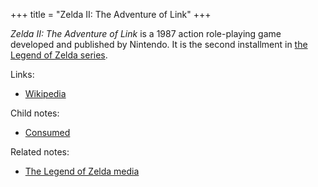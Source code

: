 +++
title = "Zelda II: The Adventure of Link"
+++

*Zelda II: The Adventure of Link* is a 1987 action role-playing game developed and published by Nintendo. It is the second installment in [the Legend of Zelda series](@/notes/The_Legend_of_Zelda_media.md).

Links:

- [Wikipedia](https://en.wikipedia.org/wiki/Zelda_II:_The_Adventure_of_Link)

Child notes:

- [Consumed](@/notes/Zelda_II_The_Adventure_of_Link/Consumed.md)

Related notes:

- [The Legend of Zelda media](@/notes/The_Legend_of_Zelda_media.md)

